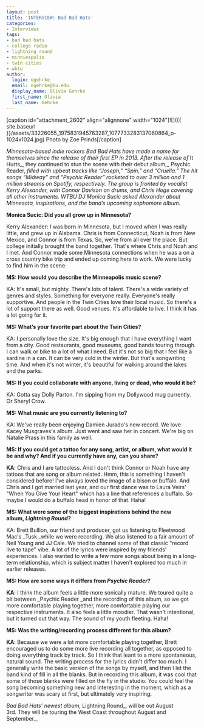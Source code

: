 ```yaml
---
layout: post
title: 'INTERVIEW: Bad Bad Hats'
categories:
- Interviews
tags:
- bad bad hats
- college radio
- lightning round
- minnieapolis
- twin cities
- wbtu
author:
  login: ogehrke
  email: ogehrke@bu.edu
  display_name: Olivia Gehrke
  first_name: Olivia
  last_name: Gehrke
---
```

\[caption id="attachment\_2602" align="alignnone" width="1024"\]![]({{ site.baseurl }}/assets/33226055_1975831945763287_1077733283137060864_o-1024x1024.jpg) Photo by Zoe Prinds\[/caption\]

_Minnesota-based indie rockers Bad Bad Hats have made a name for themselves since the release of their first EP in 2013. After the release of_ It Hurts_, they continued to stun the scene with their debut album,_ Psychic Reader, _filled with upbeat tracks like “Joseph,” “Spin,” and “Cruella.” The hit songs “Midway” and “Psychic Reader” rocketed to over 3 million and 1 million streams on Spotify, respectively. The group is fronted by vocalist Kerry Alexander, with Connor Davison on drums, and Chris Hoge covering all other instruments. WTBU DJ Monica Sucic asked Alexander about Minnesota, inspirations, and the band’s upcoming sophomore album._

**Monica Sucic: Did you all grow up in Minnesota?**

Kerry Alexander: I was born in Minnesota, but I moved when I was really little, and grew up in Alabama. Chris is from Connecticut, Noah is from New Mexico, and Connor is from Texas. So, we're from all over the place. But college initially brought the band together. That's where Chris and Noah and I met. And Connor made some Minnesota connections when he was a on a cross country bike trip and ended up coming here to work. We were lucky to find him in the scene.

**MS: How would you describe the Minneapolis music scene?**

KA: It's small, but mighty. There's lots of talent. There's a wide variety of genres and styles. Something for everyone really. Everyone's really supportive. And people in the Twin Cities love their local music. So there's a lot of support there as well. Good venues. It's affordable to live. I think it has a lot going for it. 

**MS: What’s your favorite part about the Twin Cities?**

KA: I personally love the size. It's big enough that I have everything I want from a city. Good restaurants, good museums, good bands touring through. I can walk or bike to a lot of what I need. But it's not so big that I feel like a sardine in a can. It can be very cold in the winter. But that's songwriting time. And when it's not winter, it's beautiful for walking around the lakes and the parks.  

**MS: If you could collaborate with anyone, living or dead, who would it be?**

KA: Gotta say Dolly Parton. I'm sipping from my Dollywood mug currently. Or Sheryl Crow. 

**MS: What music are you currently listening to?**

KA: We've really been enjoying Damien Jurado's new record. We love Kacey Musgraves's album. Just went and saw her in concert. We're big on Natalie Prass in this family as well. 

**MS: If you could get a tattoo for any song, artist, or album, what would it be and why? And if you currently have any, can you share?**

**KA**: Chris and I are tattooless. And I don't think Connor or Noah have any tattoos that are song or album related. Hmm, this is something I haven't considered before! I've always loved the image of a bison or buffalo. And Chris and I got married last year, and our first dance was to Laura Veirs' "When You Give Your Heart" which has a line that references a buffalo. So maybe I would do a buffalo head in honor of that. Haha!

**MS: What were some of the biggest inspirations behind the new album, ****_Lightning Round_****?**

KA: Brett Bullion, our friend and producer, got us listening to Fleetwood Mac's _Tusk _while we were recording. We also listened to a fair amount of Neil Young and JJ Cale. We tried to channel some of that classic "record live to tape" vibe. A lot of the lyrics were inspired by my friends' experiences. I also wanted to write a few more songs about being in a long-term relationship, which is subject matter I haven't explored too much in earlier releases.

**MS: How are some ways it differs from ****_Psychic Reader_****?**

**KA**: I think the album feels a little more sonically mature. We toured quite a bit between _Psychic Reader _and the recording of this album, so we got more comfortable playing together, more comfortable playing our respective instruments. It also feels a little moodier. That wasn't intentional, but it turned out that way. The sound of my youth fleeting. Haha!

**MS: Was the writing/recording process different for this album?**

**KA**: Because we were a lot more comfortable playing together, Brett encouraged us to do some more live recording all together, as opposed to doing everything track by track. So I think that leant to a more spontaneous, natural sound. The writing process for the lyrics didn't differ too much. I generally write the basic version of the songs by myself, and then I let the band kind of fill in all the blanks. But in recording this album, it was cool that some of those blanks were filled on the fly in the studio. You could feel the song becoming something new and interesting in the moment, which as a songwriter was scary at first, but ultimately very inspiring. 

_Bad Bad Hats’ newest album,_ Lightning Round_, will be out August 3rd. They will be touring the West Coast throughout August and September._